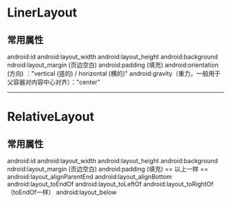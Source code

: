 # LinerLayout
## 常用属性
android:id 
android:layout_width
android:layout_height
android:background
ndroid:layout_margin (页边空白)
android:padding (填充)
android:orientation (方向) ："vertical (竖的) / horizontal (横的)"
android:gravity（重力，一般用于父容器对内容中心对齐）："center"




---

# RelativeLayout
## 常用属性
android:id 
android:layout_width
android:layout_height
android:background
ndroid:layout_margin (页边空白)
android:padding (填充)
== 以上一样 ==
android:layout_alignParentEnd 
android:layout_alignBottom
android:layout_toEndOf
android:layout_toLeftOf
android:layout_toRightOf（toEndOf一样）
android:layout_below